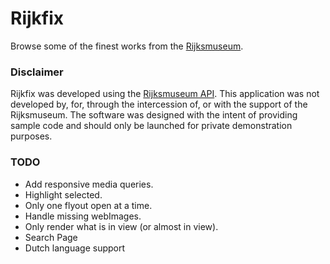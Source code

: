 # Rijkfix
Browse some of the finest works from the [Rijksmuseum](https://www.rijksmuseum.nl/en).

### Disclaimer
Rijkfix was developed using the [Rijksmuseum API](https://www.rijksmuseum.nl/en/api). This application was not developed by, for, through the intercession of, or with the support of the Rijksmuseum.  The software was designed with the intent of providing sample code and should only be launched for private demonstration purposes.

### TODO
* Add responsive media queries.
* Highlight selected.
* Only one flyout open at a time.
* Handle missing webImages.
* Only render what is in view (or almost in view).
* Search Page
* Dutch language support

